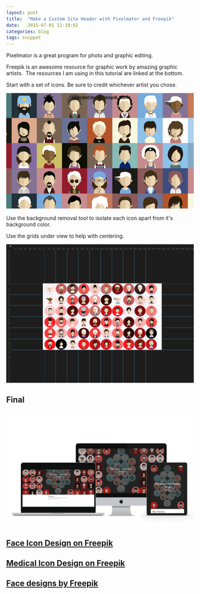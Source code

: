 ```yaml
---
layout: post
title:  "Make a Custom Site Header with Pixelmator and Freepik"
date:   2015-07-01 11:10:02
categories: blog
tags: snippet
---
```


Pixelmator is a great program for photo and graphic editing.

Freepik is an awesome resource for graphic work by amazing graphic artists.&nbsp; The resources I am using in this tutorial are linked at the bottom.

Start with a set of icons. Be sure to credit whichever artist you chose.

![Face Icon Designs](/images/faceIcons.png)

Use the background removal tool to isolate each icon apart from it's background color.


Use the grids under view to help with centering.

![Face Icon Centered](/images/faceswithGrid.png)

## Final

![Blog Header Final](/images/project2.png)

## [Face Icon Design on Freepik](http://www.freepik.com/free-vector/character-faces-icons_777192.htm#term=face&page=1&position=7)

## [Medical Icon Design on Freepik](http://www.freepik.com/free-vector/flat-round-medical-icons-set_724070.htm#term=medical&page=1&position=19)

## [Face designs by Freepik](http://www.freepik.com/free-vector/characters-icons_777194.htm)

